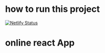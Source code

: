 # how to run this project
[![Netlify Status](https://api.netlify.com/api/v1/badges/1b167264-e728-4f6c-a7e1-196d342fcb35/deploy-status)](https://app.netlify.com/sites/wizardly-yalow-0b5e92/deploys)

# online react App




